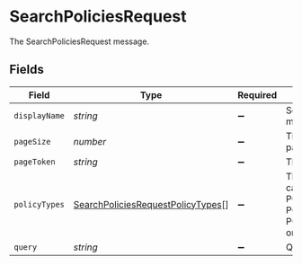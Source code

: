 # SearchPoliciesRequest

The SearchPoliciesRequest message.


## Fields

| Field                                                                                                                                                         | Type                                                                                                                                                          | Required                                                                                                                                                      | Description                                                                                                                                                   |
| ------------------------------------------------------------------------------------------------------------------------------------------------------------- | ------------------------------------------------------------------------------------------------------------------------------------------------------------- | ------------------------------------------------------------------------------------------------------------------------------------------------------------- | ------------------------------------------------------------------------------------------------------------------------------------------------------------- |
| `displayName`                                                                                                                                                 | *string*                                                                                                                                                      | :heavy_minus_sign:                                                                                                                                            |  Search for policies with an exact match on the display name.<br/>                                                                                            |
| `pageSize`                                                                                                                                                    | *number*                                                                                                                                                      | :heavy_minus_sign:                                                                                                                                            |  The pageSize where 0 <= pageSize <= 100.<br/>                                                                                                                |
| `pageToken`                                                                                                                                                   | *string*                                                                                                                                                      | :heavy_minus_sign:                                                                                                                                            |  The pageToken field.<br/>                                                                                                                                    |
| `policyTypes`                                                                                                                                                 | [SearchPoliciesRequestPolicyTypes](../../models/shared/searchpoliciesrequestpolicytypes.md)[]                                                                 | :heavy_minus_sign:                                                                                                                                            |  The policy type to search on. This can be POLICY_TYPE_GRANT, POLICY_TYPE_REVOKE, POLICY_TYPE_CERTIFY, POLICY_TYPE_ACCESS_REQUEST, or POLICY_TYPE_PROVISION.<br/> |
| `query`                                                                                                                                                       | *string*                                                                                                                                                      | :heavy_minus_sign:                                                                                                                                            |  Query the policies based on name.<br/>                                                                                                                       |